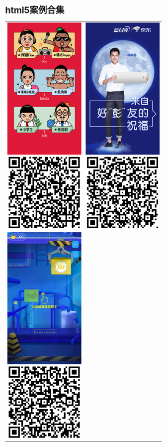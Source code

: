 # html5案例合集

<table>
    <tr>
        <td align="center">
            <img width="375" src="examples/001-cover.png"><br>
            <img src="examples/001-QR.png">    
        </td>
        <td align="center">
            <img width="375" src="examples/002-cover.png"><br>
            <img src="examples/002-QR.png">    
        </td>
    </tr>
    <tr>
        <td align="center">
            <img width="375" src="examples/003-cover.png"><br>
            <img src="examples/003-QR.png">    
        </td>
        <td></td>
    </tr>
</table>
